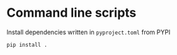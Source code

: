 # Command line scripts

Install dependencies written in `pyproject.toml` from PYPI

```
pip install .
```
